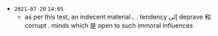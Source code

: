 - `2021-07-20`  `14:05`
	- as per this test, an indecent material ◟  . tendency إلى deprave 和 corrupt . minds which 是 open to such immoral influences